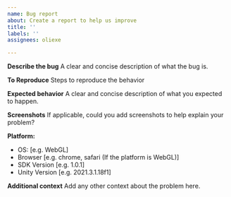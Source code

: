```yaml
---
name: Bug report
about: Create a report to help us improve
title: ''
labels: ''
assignees: oliexe

---
```


**Describe the bug**
A clear and concise description of what the bug is.

**To Reproduce**
Steps to reproduce the behavior

**Expected behavior**
A clear and concise description of what you expected to happen.

**Screenshots**
If applicable, could you add screenshots to help explain your problem?

**Platform:**
 - OS: [e.g. WebGL]
 - Browser [e.g. chrome, safari (If the platform is WebGL)]
 - SDK Version [e.g. 1.0.1]
 - Unity Version [e.g. 2021.3.1.18f1]

**Additional context**
Add any other context about the problem here.
